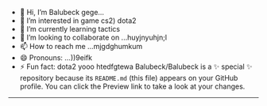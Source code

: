 - 👋 Hi, I’m Balubeck gege...
- 👀 I’m interested in game cs2) dota2
- 🌱 I’m currently learning tactics
- 💞️ I’m looking to collaborate on ...huyjnyuhjn;l
- 📫 How to reach me ...mjgdghumkum
- 😄 Pronouns: ...))9eifk
- ⚡ Fun fact: dota2 yooo
htedfgtewa
Balubeck/Balubeck is a ✨ special ✨ repository because its `README.md` (this file) appears on your GitHub profile.
You can click the Preview link to take a look at your changes.
---
